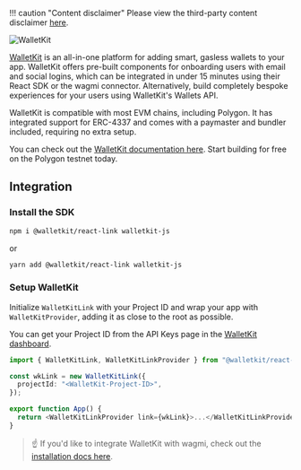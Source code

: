 !!! caution "Content disclaimer"
    Please view the third-party content disclaimer [here](https://github.com/0xPolygon/polygon-docs/blob/main/CONTENT_DISCLAIMER.md).

![WalletKit](/img/tools/wallet/walletkit/walletkit-overview.png)

[WalletKit](https://walletkit.com) is an all-in-one platform for adding smart, gasless wallets to your app. WalletKit offers pre-built components for onboarding users with email and social logins, which can be integrated in under 15 minutes using their React SDK or the wagmi connector. Alternatively, build completely bespoke experiences for your users using WalletKit's Wallets API.

WalletKit is compatible with most EVM chains, including Polygon. It has integrated support for ERC-4337 and comes with a paymaster and bundler included, requiring no extra setup.

You can check out the [WalletKit documentation here](https://docs.walletkit.com). Start building for free on the Polygon testnet today.

## Integration

### Install the SDK

```bash
npm i @walletkit/react-link walletkit-js
```
or 
```bash
yarn add @walletkit/react-link walletkit-js
```

### Setup WalletKit

Initialize `WalletKitLink` with your Project ID and wrap your app with `WalletKitProvider`, adding it as close to the
root as possible.

You can get your Project ID from the API Keys page in the [WalletKit dashboard](https://app.walletkit.com).

```ts
import { WalletKitLink, WalletKitLinkProvider } from "@walletkit/react-link";

const wkLink = new WalletKitLink({
  projectId: "<WalletKit-Project-ID>",
});

export function App() {
  return <WalletKitLinkProvider link={wkLink}>...</WalletKitLinkProvider>;
}
```

> ☝️ If you'd like to integrate WalletKit with wagmi, check out
the [installation docs here](https://docs.walletkit.com/link/installation).
